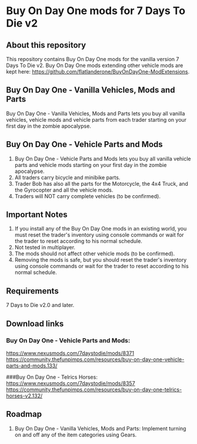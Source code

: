 # Buy On Day One mods for 7 Days To Die v2

## About this repository
This repository contains Buy On Day One mods for the vanilla version 7 Days To Die v2. 
Buy On Day One mods extending other vehicle mods are kept here: https://github.com/flatlanderone/BuyOnDayOne-ModExtensions.

## Buy On Day One - Vanilla Vehicles, Mods and Parts
Buy On Day One - Vanilla Vehicles, Mods and Parts lets you buy all vanilla vehicles, vehicle mods and vehicle parts from each trader starting on your first day in the zombie apocalypse. 

## Buy On Day One - Vehicle Parts and Mods
1. Buy On Day One - Vehicle Parts and Mods lets you buy all vanilla vehicle parts and vehicle mods starting on your first day in the zombie apocalypse. 
2. All traders carry bicycle and minibike parts.
3. Trader Bob has also all the parts for the Motorcycle, the 4x4 Truck, and the Gyrocopter and all the vehicle mods. 
4. Traders will NOT carry complete vehicles (to be confirmed).

## Important Notes 
1. If you install any of the Buy On Day One mods in an existing world, you must reset the trader's inventory using console commands or wait for the trader to reset according to his normal schedule.
2. Not tested in multiplayer.
3. The mods should not affect other vehicle mods (to be confirmed).
4. Removing the mods is safe, but you should reset the trader's inventory using console commands or wait for the trader to reset according to his normal schedule.

## Requirements
 7 Days to Die v2.0 and later.

## Download links
### Buy On Day One - Vehicle Parts and Mods:
https://www.nexusmods.com/7daystodie/mods/8371
https://community.thefunpimps.com/resources/buy-on-day-one-vehicle-parts-and-mods.133/

###Buy On Day One - Telrics Horses:
https://www.nexusmods.com/7daystodie/mods/8357
https://community.thefunpimps.com/resources/buy-on-day-one-telrics-horses-v2.132/


## Roadmap
1. Buy On Day One - Vanilla Vehicles, Mods and Parts: Implement turning on and off any of the item categories using Gears.
